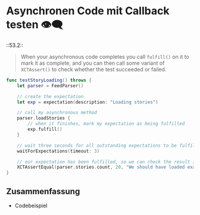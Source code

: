 # Asynchronen Code mit Callback testen 👁️‍🗨️
::53.2::

> When your asynchronous code completes you call  `fulfill()`  on it to mark it as complete, and you can then call some variant of  `XCTAssert()`  to check whether the test succeeded or failed.

```swift
func testStoryLoading() throws {
    let parser = FeedParser()

    // create the expectation
    let exp = expectation(description: "Loading stories")

    // call my asynchronous method
    parser.loadStories {
        // when it finishes, mark my expectation as being fulfilled
        exp.fulfill()
    }

    // wait three seconds for all outstanding expectations to be fulfilled
    waitForExpectations(timeout: 3)

    // our expectation has been fulfilled, so we can check the result is correct
    XCTAssertEqual(parser.stories.count, 20, "We should have loaded exactly 20 stories.")
}
```


## Zusammenfassung
- Codebeispiel
